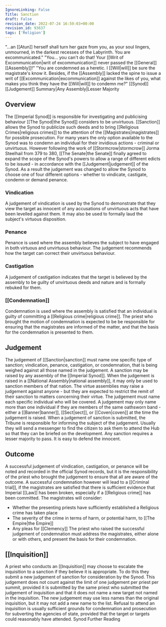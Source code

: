 ```yaml
---
IgnoreLinking: False
Title: Sanction
draft: False
revision_date: 2022-07-24 16:59:03+00:00
revision_id: 93637
tags: ['Religion']
---
```


"...an [[Atun]] herself shall turn her gaze from you, as your soul lingers, unmourned, in the darkest recesses of the Labyrinth. You are excommunicated."
"You... you can't do that! Your [[Writ of Excommunication|writ of excommunication]] never passed the [[General]] [[Assembly]]!"
"You are condemned as a heretic. I [[Will|will]] be sure the magistrate's know it. Besides, if the [[Assembly]] lacked the spine to issue a writ of [[Excommunication|excommunication]] against the likes of you, what makes you think they have the [[Will|will]] to condemn me?"
[[Synod]] [[Judgement]] Summary|Any Assembly|Lesser Majority
## Overview
The [[Imperial Synod]] is responsible for investigating and publicising behaviour [[The Synod|the Synod]] considers to be unvirtuous. [[Sanction]] allows the Synod to publicize such deeds and to bring [[Religious Crimes|religious crimes]] to the attention of the [[Magistrates|magistrates]] for possible prosecution.
For many years the only option available to the Synod was to condemn an individual for their invidious actions - criminal or unvirtuous. However following the work of [[Stormcrow|stormcrow]] Jorma Steelhail from 379 to 380, [[The Senate|the Senate]] finally agreed to expand the scope of the Synod's powers to allow a range of different edicts to be issued - in accordance with the [[Judgement|judgement]] of the Synod.
As a result the judgement was changed to allow the Synod to choose one of four different options - whether to vindicate, castigate, condemn or demand penance.
### Vindication
A judgement of vindication is used by the Synod to demonstrate that they view the target as innocent of any accusations of unvirtuous acts that have been levelled against them.  It may also be used to formally laud the subject's virtuous disposition.
### Penance
Penance is used where the assembly believes the subject to have engaged in both virtuous and unvirtuous behaviour. The judgement recommends how the target can correct their unvirtuous behaviour.
### Castigation
A judgement of castigation indicates that the target is believed by the assembly to be guilty of unvirtuous deeds and nature and is formally rebuked for them. 
### [[Condemnation]]
Condemnation is used where the assembly is satisfied that an individual is guilty of committing a [[Religious crime|religious crime]]. The priest who brought the motion of condemnation is expected to be be responsible for ensuring that the magistrates are informed of the matter, and that the basis for the condemnation is presented to them.
## Judgement
The judgement of [[Sanction|sanction]] must name one specific type of sanction; vindication, penance, castigation, or condemnation, that is being weighed against all those named in the judgement. A sanction may be raised by any assembly of the [[Imperial Synod]]. When the judgement is raised in a [[National Assembly|national assembly]], it may only be used to sanction members of that nation. The virtue assemblies may raise a judgement against anyone - but they are expected to restrict the remit of their sanction to matters concerning their virtue.
The judgement must name each specific individual who will be covered. A judgement may only name more than one individual if they are members of the same oathsworn band - either a  [[Banner|banner]], [[Sect|sect]], or [[Coven|coven]] at the time the judgement is raised.
When a judgement of sanction is submitted, the Tribune is responsible for informing the subject of the judgement. Usually they will send a messenger to find the citizen to ask them to attend the Hub so that they can be briefed on the development. Any sanction requires a lesser majority to pass.
It is easy to defend the innocent.
## Outcome
A successful judgement of vindication, castigation, or penance will be noted and recorded in the official Synod records, but it is the responsibility of the priest who brought the judgement to ensure that all are aware of the outcome.
A successful condemnation however will lead to a [[Criminal trial]], if the magistrates are satisfied that there is sufficient evidence that Imperial  [[Law]] has been broken, especially if a [[Religious crime]] has been committed. The magistrates will consider:
* Whether the presenting priests have sufficiently established a Religious crime has taken place
* The severity of the crime in terms of harm, or potential harm, to [[The Empire|the Empire]]
* Any pleas for [[Clemency]]
The priest who raised the successful judgement of condemnation must address the magistrates, either alone or with others, and present the basis for their condemnation.
## [[Inquisition]]
A priest who conducts an [[Inquisition]] may choose to escalate the inquisition to a sanction if they believe it is appropriate. To do this they submit a new judgement of sanction for consideration by the Synod. This judgement does not count against the limit of one judgement per priest per summit, provided it is submitted by the same priest who submitted the judgement of inquisition and that it does not name a new target not named in the inquisition. The new judgement may use less names than the original inquisition, but it may not add a new name to the list.
Refusal to attend an inquisition is usually sufficient grounds for condemnation and prosecution for subverting the agencies of state, provided that the target or targets could reasonably have attended.
Synod Further Reading